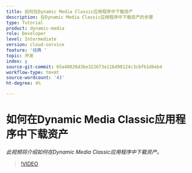 ```yaml
---
title: 如何在Dynamic Media Classic应用程序中下载资产
description: 在Dynamic Media Classic应用程序中下载资产的步骤
type: Tutorial
product: dynamic-media
role: Developer
level: Intermediate
version: cloud-service
feature: '经典 '
topic: 开发
index: y
source-git-commit: 65a40826d3be322673e116d98124c3cbfb1d6eb4
workflow-type: tm+mt
source-wordcount: '43'
ht-degree: 4%

---
```



# 如何在Dynamic Media Classic应用程序中下载资产

*此视频将介绍如何在Dynamic Media Classic应用程序中下载资产。*

>[!VIDEO](https://video.tv.adobe.com/v/335458?quality=9&learn=on)
